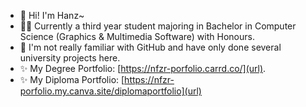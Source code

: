 - 👋 Hi! I'm Hanz~
- 👨‍🎨 Currently a third year student majoring in Bachelor in Computer Science (Graphics & Multimedia Software) with Honours.
- 🌱 I'm not really familiar with GitHub and have only done several university projects here.
- ✨ My Degree Portfolio: [https://nfzr-porfolio.carrd.co/](url).
- ✨ My Diploma Portfolio: [https://nfzr-porfolio.my.canva.site/diplomaportfolio](url)

<!---
NHanz01/NHanz01 is a ✨ special ✨ repository because its `README.md` (this file) appears on your GitHub profile.
You can click the Preview link to take a look at your changes.
--->
